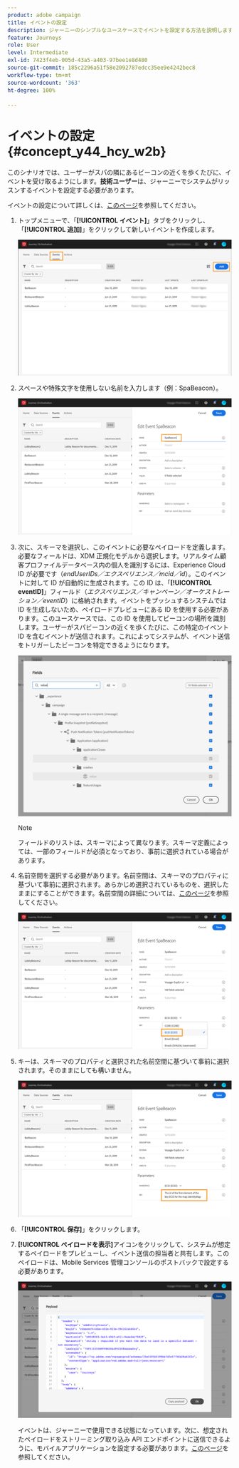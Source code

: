 ```yaml
---
product: adobe campaign
title: イベントの設定
description: ジャーニーのシンプルなユースケースでイベントを設定する方法を説明します
feature: Journeys
role: User
level: Intermediate
exl-id: 7423f4eb-005d-43a5-a403-97bee1e8d480
source-git-commit: 185c2296a51f58e2092787edcc35ee9e4242bec8
workflow-type: tm+mt
source-wordcount: '363'
ht-degree: 100%

---
```


# イベントの設定{#concept_y44_hcy_w2b}

このシナリオでは、ユーザーがスパの隣にあるビーコンの近くを歩くたびに、イベントを受け取るようにします。**技術ユーザー**&#x200B;は、ジャーニーでシステムがリッスンするイベントを設定する必要があります。

イベントの設定について詳しくは、[このページ](../event/about-events.md)を参照してください。

1. トップメニューで、「**[!UICONTROL イベント]**」タブをクリックし、「**[!UICONTROL 追加]**」をクリックして新しいイベントを作成します。

   ![](../assets/journeyuc1_1.png)

1. スペースや特殊文字を使用しない名前を入力します（例：SpaBeacon）。

   ![](../assets/journeyuc1_2.png)

1. 次に、スキーマを選択し、このイベントに必要なペイロードを定義します。必要なフィールドは、XDM 正規化モデルから選択します。リアルタイム顧客プロファイルデータベース内の個人を識別するには、Experience Cloud ID が必要です（_endUserIDs／エクスペリエンス／mcid／id_）。このイベントに対して ID が自動的に生成されます。この ID は、「**[!UICONTROL eventID]**」フィールド（_エクスペリエンス／キャンペーン／オーケストレーション／eventID_）に格納されます。イベントをプッシュするシステムでは ID を生成しないため、ペイロードプレビューにある ID を使用する必要があります。このユースケースでは、この ID を使用してビーコンの場所を識別します。ユーザーがスパビーコンの近くを歩くたびに、この特定のイベント ID を含むイベントが送信されます。これによってシステムが、イベント送信をトリガーしたビーコンを特定できるようになります。

   ![](../assets/journeyuc1_3.png)

   >[!NOTE]
   >
   >フィールドのリストは、スキーマによって異なります。スキーマ定義によっては、一部のフィールドが必須となっており、事前に選択されている場合があります。

1. 名前空間を選択する必要があります。名前空間は、スキーマのプロパティに基づいて事前に選択されます。あらかじめ選択されているものを、選択したままにすることができます。名前空間の詳細については、[このページ](../event/selecting-the-namespace.md)を参照してください。

   ![](../assets/journeyuc1_6.png)

1. キーは、スキーマのプロパティと選択された名前空間に基づいて事前に選択されます。そのままにしても構いません。

   ![](../assets/journeyuc1_5.png)

1. 「**[!UICONTROL 保存]**」をクリックします。

1. **[!UICONTROL ペイロードを表示]**&#x200B;アイコンをクリックして、システムが想定するペイロードをプレビューし、イベント送信の担当者と共有します。このペイロードは、Mobile Services 管理コンソールのポストバックで設定する必要があります。

   ![](../assets/journeyuc1_7.png)

   イベントは、ジャーニーで使用できる状態になっています。次に、想定されたペイロードをストリーミング取り込み API エンドポイントに送信できるように、モバイルアプリケーションを設定する必要があります。[このページ](../event/additional-steps-to-send-events-to-journey-orchestration.md)を参照してください。
